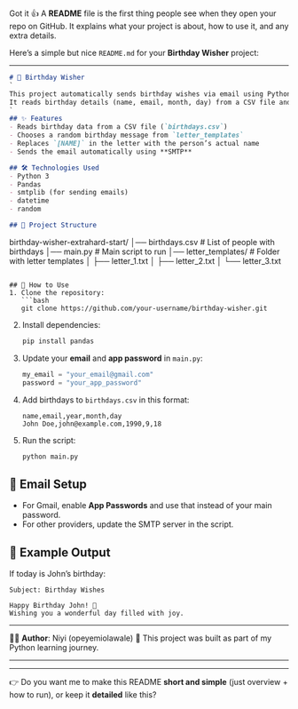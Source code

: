 Got it 👍 A **README** file is the first thing people see when they open your repo on GitHub. It explains what your project is about, how to use it, and any extra details.

Here’s a simple but nice `README.md` for your **Birthday Wisher** project:

---

```markdown
# 🎉 Birthday Wisher
`
This project automatically sends birthday wishes via email using Python.  
It reads birthday details (name, email, month, day) from a CSV file and sends a personalized birthday message using random letter templates.  
`
## ✨ Features
- Reads birthday data from a CSV file (`birthdays.csv`)
- Chooses a random birthday message from `letter_templates`
- Replaces `[NAME]` in the letter with the person’s actual name
- Sends the email automatically using **SMTP**

## 🛠️ Technologies Used
- Python 3
- Pandas
- smtplib (for sending emails)
- datetime
- random

## 📂 Project Structure
```

birthday-wisher-extrahard-start/
│── birthdays.csv                # List of people with birthdays
│── main.py                      # Main script to run
│── letter\_templates/            # Folder with letter templates
│   ├── letter\_1.txt
│   ├── letter\_2.txt
│   └── letter\_3.txt

````

## 🚀 How to Use
1. Clone the repository:
   ```bash
   git clone https://github.com/your-username/birthday-wisher.git
````

2. Install dependencies:

   ```bash
   pip install pandas
   ```
3. Update your **email** and **app password** in `main.py`:

   ```python
   my_email = "your_email@gmail.com"
   password = "your_app_password"
   ```
4. Add birthdays to `birthdays.csv` in this format:

   ```csv
   name,email,year,month,day
   John Doe,john@example.com,1990,9,18
   ```
5. Run the script:

   ```bash
   python main.py
   ```

## 📧 Email Setup

* For Gmail, enable **App Passwords** and use that instead of your main password.
* For other providers, update the SMTP server in the script.

## 🎂 Example Output

If today is John’s birthday:

```
Subject: Birthday Wishes

Happy Birthday John! 🎉
Wishing you a wonderful day filled with joy.
```

---

👨‍💻 **Author**: Niyi (opeyemiolawale)
📌 This project was built as part of my Python learning journey.

---

---

👉 Do you want me to make this README **short and simple** (just overview + how to run), or keep it **detailed** like this?
